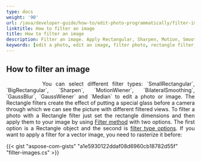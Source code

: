 ```yaml
---
type: docs
weight: '90'
url: /java/developer-guide/how-to/edit-photo-programmatically/filter-image
linktitle: How to filter an image
title: How to filter an image
description: Filter an image. Apply Rectangular, Sharpen, Motion, Smoothing, Blur, and Median filters.
keywords: [edit a photo, edit an image, filter photo, rectangle filter, sharpen filter, Gauss blur]
---
```


## How to filter an image

<p align='justify'>
&nbsp;&nbsp;&nbsp;&nbsp;&nbsp;&nbsp;&nbsp;&nbsp;
You can select different filter types: `SmallRectangular`, `BigRectangular`, `Sharpen`, `MotionWiener`, `BilateralSmoothing`, `GaussBlur`, `GaussWiener` and `Median` to edit a photo or image. The Rectangle filters create the effect of putting a special glass before a camera through which we can see the picture with different filtered views. To filter a photo with a Rectangle filter just set the rectangle dimensions and then apply them to your image by using <a href="https://reference.aspose.com/imaging/java/aspose.imaging/rasterimage/filter/">Filter method</a> with two options. The first option is a Rectangle object and the second is <a href="https://reference.aspose.com/imaging/java/aspose.imaging.imagefilters.filteroptions/">filter type options</a>. If you want to apply a filter for a vector image, you need to rasterize it before:
</p>

{{< gist "aspose-com-gists" "a1e5930122ddaf08d6960cb18782d55f" "filter-images.cs" >}}
